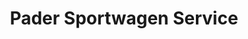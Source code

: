 ---
title: "Pader Sportwagen Service"
url: /paderborn/pader-sportwagen-service/
shop: Autowerkstatt
---